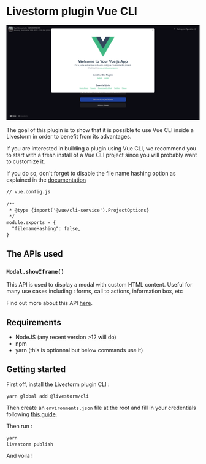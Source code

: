 # Livestorm plugin Vue CLI

![Vue CLI example](https://github.com/livestorm/livestorm-plugins-examples/blob/master/vue-cli/example.png?raw=true)

The goal of this plugin is to show that it is possible to use Vue CLI inside a Livestorm in order to benefit from its advantages.

If you are interested in building a plugin using Vue CLI, we recommend you to start with a fresh install of a Vue CLI project since you will probably want to customize it.

If you do so, don't forget to disable the file name hashing option as explained in the [documentation](https://developers.livestorm.co/docs/templating#disable-the-file-name-hashing-option)

```
// vue.config.js

/**
 * @type {import('@vue/cli-service').ProjectOptions}
 */
module.exports = {
  "filenameHashing": false,
}
```

## The APIs used

### `Modal.showIframe()`

This API is used to display a modal with custom HTML content.
Useful for many use cases including : forms, call to actions, information box, etc

Find out more about this API [here](https://developers.livestorm.co/docs/modal#showiframe).

## Requirements

- NodeJS (any recent version >12 will do)
- npm
- yarn (this is optionnal but below commands use it)

## Getting started

First off, install the Livestorm plugin CLI : 

```
yarn global add @livestorm/cli
```

Then create an `environments.json` file at the root and fill in your credentials following [this guide](https://developers.livestorm.co/docs/managing-environments).

Then run :
```
yarn
livestorm publish
```

And voilà !
